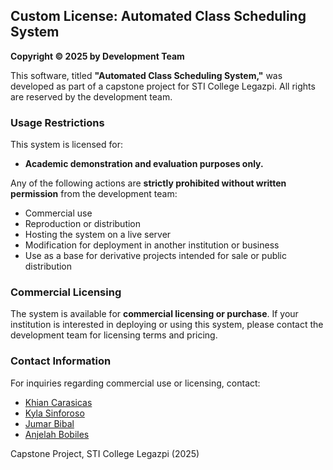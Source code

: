 ## Custom License: Automated Class Scheduling System

**Copyright © 2025 by Development Team**

This software, titled **"Automated Class Scheduling System,"** was developed as part of a capstone project for STI College Legazpi.
All rights are reserved by the development team.

### Usage Restrictions

This system is licensed for:

* **Academic demonstration and evaluation purposes only.**

Any of the following actions are **strictly prohibited without written permission** from the development team:

* Commercial use
* Reproduction or distribution
* Hosting the system on a live server
* Modification for deployment in another institution or business
* Use as a base for derivative projects intended for sale or public distribution

### Commercial Licensing

The system is available for **commercial licensing or purchase**.
If your institution is interested in deploying or using this system, please contact the development team for licensing terms and pricing.

### Contact Information

For inquiries regarding commercial use or licensing, contact:

* [Khian Carasicas](mailto:khiancarasicas@gmail.com)
* [Kyla Sinforoso](mailto:kayesinforoso@gmail.com)
* [Jumar Bibal](mailto:bibaljums@gmail.com)
* [Anjelah Bobiles](mailto:anjelahbobiles@gmail.com)

Capstone Project, STI College Legazpi (2025)
